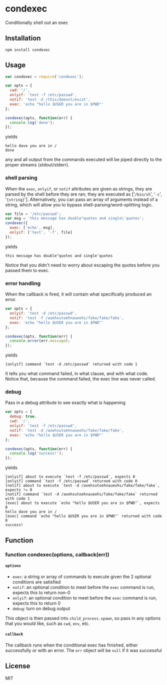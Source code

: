 condexec
========

Conditionally shell out an exec

Installation
------------

    npm install condexec

Usage
-----

``` js
var condexec = require('condexec');

var opts = {
  cwd: '/',
  onlyif: 'test -f /etc/passwd',
  notif: 'test -d /this/doesnt/exist',
  exec: 'echo "hello $USER you are in $PWD"'
};

condexec(opts, function(err) {
  console.log('done');
});
```

yields

```
hello dave you are in /
done
```

any and all output from the commands executed will be piped directly
to the proper streams (stdout/stderr).

### shell parsing

When the `exec`, `onlyif`, or `notif` attributes are given as strings, they are parsed
by the shell before they are ran; they are executed as ['`/bin/sh`', '`-c`', '`{string}`'].
Alternatively, you can pass an array of arguments instead of a string, which will allow
you to bypass shell-parsing/word-splitting logic.


``` js
var file = '/etc/passwd';
var msg = 'this message has double"quotes and single\'quotes';
condexec({
  exec: ['echo', msg],
  onlyif: ['test', '-f', file]
});
```

yields

```
this message has double"quotes and single'quotes
```

Notice that you didn't need to worry about escaping the quotes before you
passed them to exec.

### error handling

When the callback is fired, it will contain what specifically produced an error.

``` js
var opts = {
  onlyif: 'test -d /etc/passwd',
  notif: 'test -f /aoehsutoehnaueohs/fake/fake/fake',
  exec: 'echo "hello $USER you are in $PWD"'
};

condexec(opts, function(err) {
  console.error(err.message);
});
```

yields

```
[onlyif] command `test -d /etc/passwd` returned with code 1
```

It tells you what command failed, in what clause, and with what code.
Notice that, because the command failed, the exec line was never called.

### debug

Pass in a debug attribute to see exactly what is happening

``` js
var opts = {
  debug: true,
  cwd: '/',
  onlyif: 'test -f /etc/passwd',
  notif: 'test -d /aoehsutoehnaueohs/fake/fake/fake',
  exec: 'echo "hello $USER you are in $PWD"'
};

condexec(opts, function(err) {
  console.log('success!');
});
```

yields

```
[onlyif] about to execute `test -f /etc/passwd`, expects 0
[onlyif] command `test -f /etc/passwd` returned with code 0
[notif] about to execute `test -d /aoehsutoehnaueohs/fake/fake/fake`, expects != 0
[notif] command `test -d /aoehsutoehnaueohs/fake/fake/fake` returned with code 1
[exec] about to execute `echo "hello $USER you are in $PWD"`, expects 0
hello dave you are in /
[exec] command `echo "hello $USER you are in $PWD"` returned with code 0
success!
```

Function
--------

### function condexec(options, callback(err))

#### `options`

* `exec`: a string or array of commands to execute given the 2 optional conditions are satisfied
* `notif`: an optional condition to meet before the `exec` command is run, expects this to return non-0
* `onlyif`: an optional condition to meet before the `exec` command is run, expects this to return 0
* `debug`: turn on debug output

This object is then passed into `child_process.spawn`, so pass in any options that you would like,
such as `cwd`, `env`, etc.

#### `callback`

The callback runs when the conditional exec has finished, either successfully or with an error.
The `err` object will be `null` if it was successful

License
-------

MIT
